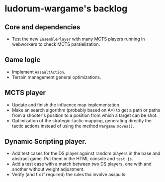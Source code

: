 # ludorum-wargame's backlog

## Core and dependencies

+ Test the new `EnsemblePlayer` with many MCTS players running in webworkers to check MCTS paralelization.

## Game logic

+ Implement `AssaultAction`.
+ Terrain management general optimizations. 

## MCTS player

+ Update and finish the influence map implementation.
+ Make an search algorithm (probably based on A*) to get a path or paths from a shooter's position to a position from which a target can be shot.
+ Optimization of the strategic-tactic mapping, generating directly the tactic actions instead of using the method `Wargame.moves()`.

## Dynamic Scripting player.

+ Add test cases for the DS player against random players in the base and abstract game. Put them in the HTML console and `test.js`.
+ Add a test case with a match between two DS players, one with and another without weight adjustment.
+ Verify (and fix if required) the rules tha involve assaults.

